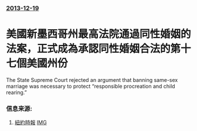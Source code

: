 ### [2013-12-19](/news/2013/12/19/index.md)

##### 
#  美國新墨西哥州最高法院通過同性婚姻的法案，正式成為承認同性婚姻合法的第十七個美國州份 

The State Supreme Court rejected an argument that banning same-sex marriage was necessary to protect “responsible procreation and child rearing.”


### 信息来源:

1. [紐約時報](http://www.nytimes.com/2013/12/20/us/new-mexico-becomes-17th-state-to-legalize-gay-marriage.html?_r=0) [IMG](https://static01.nyt.com/newsgraphics/images/icons/defaultPromoCrop.png)

